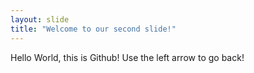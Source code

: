 ```yaml
---
layout: slide
title: "Welcome to our second slide!"
---
```

Hello World, this is Github!
Use the left arrow to go back!
